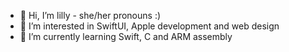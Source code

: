 - 👋 Hi, I’m lilly - she/her pronouns :)
- 👀 I’m interested in SwiftUI, Apple development and web design
- 🌱 I’m currently learning Swift, C and ARM assembly

<!---
lillycat332/lillycat332 is a ✨ special ✨ repository because its `README.md` (this file) appears on your GitHub profile.
You can click the Preview link to take a look at your changes.
--->
